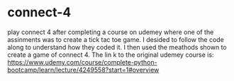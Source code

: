 # connect-4
play connect 4
after completing a course on udemey where one of the assinments was to create a tick tac toe game.
I desided to follow the code along to understand how they coded it. I then used the meathods shown to create
a game of connect 4. 
The lin k to the original udemey course is:
https://www.udemy.com/course/complete-python-bootcamp/learn/lecture/4249558?start=1#overview
